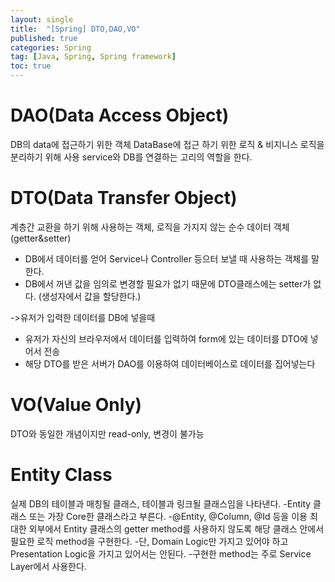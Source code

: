 ```yaml
---
layout: single
title:  "[Spring] DTO,DAO,VO"
published: true
categories: Spring
tag: [Java, Spring, Spring framework]
toc: true
---
```


# DAO(Data Access Object)
 DB의 data에 접근하기 위한 객체
 DataBase에 접근 하기 위한 로직 & 비지니스 로직을 분리하기 위해 사용
 service와 DB를 연결하는 고리의 역할을 한다.

 # DTO(Data Transfer Object)
  계층간 교환을 하기 위해 사용하는 객체, 로직을 가지지 않는 순수 데이터 객체(getter&setter)
   - DB에서 데이터를 얻어 Service나 Controller 등으터 보낼 때 사용하는 객체를 말한다.
   - DB에서 꺼낸 값을 임의로 변경할 필요가 없기 때문에 DTO클래스에는 setter가 없다.
      (생성자에서 값을 할당한다.)

  ->유저가 입력한 데이터를 DB에 넣을때
   - 유저가 자신의 브라우저에서 데이터를 입력하여 form에 있는 데이터를 DTO에 넣어서 전송
   - 해당 DTO를 받은 서버가 DAO를 이용하여 데이터베이스로 데이터를 집어넣는다

# VO(Value Only)
 DTO와 동일한 개념이지만 read-only, 변경이 불가능

 # Entity Class
 실제 DB의 테이블과 매칭될 클래스, 테이블과 링크될 클래스임을 나타낸다.
  -Entity 클래스 또는 가장 Core한 클래스라고 부른다.
  -@Entity, @Column, @Id 등을 이용
 최대한 외부에서 Entity 클래스의 getter method를 사용하지 않도록 해당 클래스 안에서 필요한 로직 method을 구현한다.
  -단, Domain Logic만 가지고 있어야 하고 Presentation Logic을 가지고 있어서는 안된다.
  -구현한 method는 주로 Service Layer에서 사용한다.
